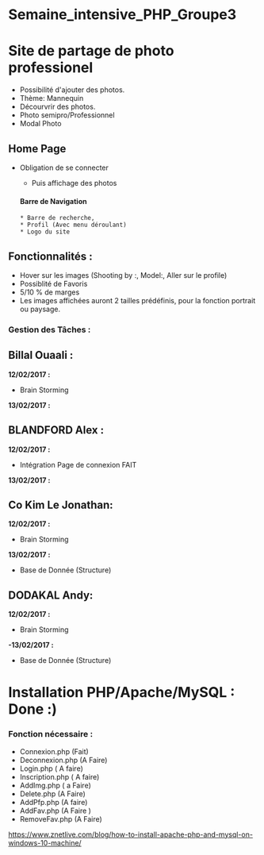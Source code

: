 # Semaine_intensive_PHP_Groupe3


# Site de partage de photo professionel

- Possibilité d'ajouter des photos.
- Thème: Mannequin
- Décourvrir des photos.
- Photo semipro/Professionnel
- Modal Photo


## Home Page

- Obligation de se connecter
  * Puis affichage des photos

  #### Barre de Navigation
      * Barre de recherche,
      * Profil (Avec menu déroulant)
      * Logo du site

## Fonctionnalités :

- Hover sur les images (Shooting by :, Model:, Aller sur le profile)
- Possiblité de Favoris
- 5/10 % de marges
- Les images affichées auront 2 tailles prédéfinis, pour la fonction portrait ou paysage.



### Gestion des Tâches :

## Billal Ouaali :

**12/02/2017 :**
 - Brain Storming
 
**13/02/2017 :**


## BLANDFORD Alex :

**12/02/2017 :**
 - Intégration Page de connexion       FAIT

**13/02/2017 :**


## Co Kim Le Jonathan:

**12/02/2017 :**
 - Brain Storming
 
**13/02/2017 :**
 - Base de Donnée (Structure)

## DODAKAL Andy:

**12/02/2017 :**
 - Brain Storming
 
 **-13/02/2017 :**
 - Base de Donnée (Structure)
 

# Installation PHP/Apache/MySQL : Done :)

### Fonction nécessaire :

 - Connexion.php (Fait)
 - Deconnexion.php (A Faire)
 - Login.php ( A faire)
 - Inscription.php ( A faire)
 - AddImg.php ( a Faire)
 - Delete.php (A Faire)
 - AddPfp.php (A faire)
 - AddFav.php (A Faire )
 - RemoveFav.php (A Faire)
 


https://www.znetlive.com/blog/how-to-install-apache-php-and-mysql-on-windows-10-machine/
